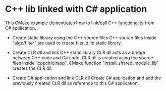 # C++ lib linked with C# application

This CMake example demontrates how to link/call C++ functionality from C# application.

* Create static library using the C++ source files
    C++ source files inside "algo/filter" are used to create filer_d.lib static library.
    
* Create CLR dll and link C++ static library
    CLR dll acts as a bridge between C++ code and C# code. CLR dll is created using the source files inside "cppclr/clrapp". CMake function "install_shared_module_lib" creates the CLR dll.
    
* Create C# application and link CLR dll
    Create C# application and add the previously created CLR dll as reference to this C# application.


